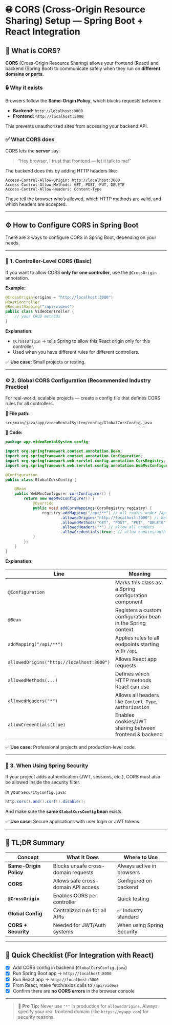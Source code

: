 # 🌐 CORS (Cross-Origin Resource Sharing) Setup — Spring Boot + React Integration

## 🧠 What is CORS?

**CORS** (Cross-Origin Resource Sharing) allows your frontend (React) and backend (Spring Boot) to communicate safely when they run on **different domains or ports**.

### 🔒 Why it exists

Browsers follow the **Same-Origin Policy**, which blocks requests between:

* **Backend:** `http://localhost:8080`
* **Frontend:** `http://localhost:3000`

This prevents unauthorized sites from accessing your backend API.

### ✅ What CORS does

CORS lets the **server** say:

> “Hey browser, I trust that frontend — let it talk to me!”

The backend does this by adding HTTP headers like:

```
Access-Control-Allow-Origin: http://localhost:3000
Access-Control-Allow-Methods: GET, POST, PUT, DELETE
Access-Control-Allow-Headers: Content-Type
```

These tell the browser who’s allowed, which HTTP methods are valid, and which headers are accepted.

---

## ⚙️ How to Configure CORS in Spring Boot

There are 3 ways to configure CORS in Spring Boot, depending on your needs.

---

### 🧬 1. Controller-Level CORS (Basic)

If you want to allow CORS **only for one controller**, use the `@CrossOrigin` annotation.

**Example:**

```java
@CrossOrigin(origins = "http://localhost:3000")
@RestController
@RequestMapping("/api/videos")
public class VideoController {
    // your CRUD methods
}
```

**Explanation:**

* `@CrossOrigin` → tells Spring to allow this React origin only for this controller.
* Used when you have different rules for different controllers.

✅ **Use case:** Small projects or testing.

---

### ⚙️ 2. Global CORS Configuration (Recommended Industry Practice)

For real-world, scalable projects — create a config file that defines CORS rules for all controllers.

**📁 File path:**

```
src/main/java/app/videoRentalSystem/config/GlobalCorsConfig.java
```

**📜 Code:**

``` Java
package app.videoRentalSystem.config;

import org.springframework.context.annotation.Bean;
import org.springframework.context.annotation.Configuration;
import org.springframework.web.servlet.config.annotation.CorsRegistry;
import org.springframework.web.servlet.config.annotation.WebMvcConfigurer;

@Configuration
public class GlobalCorsConfig {

    @Bean
    public WebMvcConfigurer corsConfigurer() {
        return new WebMvcConfigurer() {
            @Override
            public void addCorsMappings(CorsRegistry registry) {
                registry.addMapping("/api/**") // all routes under /api
                        .allowedOrigins("http://localhost:3000") // React dev server
                        .allowedMethods("GET", "POST", "PUT", "DELETE", "OPTIONS")
                        .allowedHeaders("*") // allow all headers
                        .allowCredentials(true); // allow cookies/auth headers
            }
        };
    }
}
```

**Explanation:**

| Line                                      | Meaning                                                     |
| ----------------------------------------- | ----------------------------------------------------------- |
| `@Configuration`                          | Marks this class as a Spring configuration component        |
| `@Bean`                                   | Registers a custom configuration bean in the Spring context |
| `addMapping("/api/**")`                   | Applies rules to all endpoints starting with `/api`         |
| `allowedOrigins("http://localhost:3000")` | Allows React app requests                                   |
| `allowedMethods(...)`                     | Defines which HTTP methods React can use                    |
| `allowedHeaders("*")`                     | Allows all headers like `Content-Type`, `Authorization`     |
| `allowCredentials(true)`                  | Enables cookies/JWT sharing between frontend & backend      |

✅ **Use case:** Professional projects and production-level code.

---

### 🔐 3. When Using Spring Security

If your project adds authentication (JWT, sessions, etc.), CORS must also be allowed inside the security filter.

In your `SecurityConfig.java`:

``` Java
http.cors().and().csrf().disable();
```

And make sure the **same `GlobalCorsConfig` bean** exists.

✅ **Use case:** Secure applications with user login or JWT tokens.

---

## 🏁 TL;DR Summary

| Concept                | What It Does                        | Where to Use               |
| ---------------------- | ----------------------------------- | -------------------------- |
| **Same-Origin Policy** | Blocks unsafe cross-domain requests | Always active in browsers  |
| **CORS**               | Allows safe cross-domain API access | Configured on backend      |
| **`@CrossOrigin`**     | Enables CORS per controller         | Quick testing              |
| **Global Config**      | Centralized rule for all APIs       | ✅ Industry standard        |
| **CORS + Security**    | Needed for JWT/Auth systems         | When using Spring Security |

---

## 🚀 Quick Checklist (For Integration with React)

* [x] Add CORS config in backend (`GlobalCorsConfig.java`)
* [x] Run Spring Boot app → `http://localhost:8080`
* [x] Run React app → `http://localhost:3000`
* [x] From React, make fetch/axios calls to `/api/videos`
* [x] Confirm there are **no CORS errors** in the browser console

---

> 🧩 **Pro Tip:** Never use `"*"` in production for `allowedOrigins`.
> Always specify your real frontend domain (like `https://myapp.com`) for security reasons.
